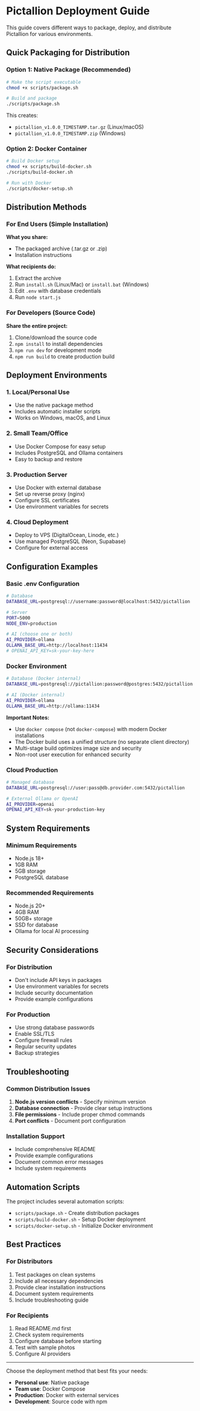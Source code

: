 # Pictallion Deployment Guide

This guide covers different ways to package, deploy, and distribute Pictallion for various environments.

## Quick Packaging for Distribution

### Option 1: Native Package (Recommended)
```bash
# Make the script executable
chmod +x scripts/package.sh

# Build and package
./scripts/package.sh
```

This creates:
- `pictallion_v1.0.0_TIMESTAMP.tar.gz` (Linux/macOS)
- `pictallion_v1.0.0_TIMESTAMP.zip` (Windows)

### Option 2: Docker Container
```bash
# Build Docker setup
chmod +x scripts/build-docker.sh
./scripts/build-docker.sh

# Run with Docker
./scripts/docker-setup.sh
```

## Distribution Methods

### For End Users (Simple Installation)

**What you share:**
- The packaged archive (.tar.gz or .zip)
- Installation instructions

**What recipients do:**
1. Extract the archive
2. Run `install.sh` (Linux/Mac) or `install.bat` (Windows)
3. Edit `.env` with database credentials
4. Run `node start.js`

### For Developers (Source Code)

**Share the entire project:**
1. Clone/download the source code
2. `npm install` to install dependencies
3. `npm run dev` for development mode
4. `npm run build` to create production build

## Deployment Environments

### 1. Local/Personal Use
- Use the native package method
- Includes automatic installer scripts
- Works on Windows, macOS, and Linux

### 2. Small Team/Office
- Use Docker Compose for easy setup
- Includes PostgreSQL and Ollama containers
- Easy to backup and restore

### 3. Production Server
- Use Docker with external database
- Set up reverse proxy (nginx)
- Configure SSL certificates
- Use environment variables for secrets

### 4. Cloud Deployment
- Deploy to VPS (DigitalOcean, Linode, etc.)
- Use managed PostgreSQL (Neon, Supabase)
- Configure for external access

## Configuration Examples

### Basic .env Configuration
```bash
# Database
DATABASE_URL=postgresql://username:password@localhost:5432/pictallion

# Server
PORT=5000
NODE_ENV=production

# AI (choose one or both)
AI_PROVIDER=ollama
OLLAMA_BASE_URL=http://localhost:11434
# OPENAI_API_KEY=sk-your-key-here
```

### Docker Environment
```bash
# Database (Docker internal)
DATABASE_URL=postgresql://pictallion:password@postgres:5432/pictallion

# AI (Docker internal)
AI_PROVIDER=ollama
OLLAMA_BASE_URL=http://ollama:11434
```

**Important Notes:**
- Use `docker compose` (not `docker-compose`) with modern Docker installations
- The Docker build uses a unified structure (no separate client directory)
- Multi-stage build optimizes image size and security
- Non-root user execution for enhanced security

### Cloud Production
```bash
# Managed database
DATABASE_URL=postgresql://user:pass@db.provider.com:5432/pictallion

# External Ollama or OpenAI
AI_PROVIDER=openai
OPENAI_API_KEY=sk-your-production-key
```

## System Requirements

### Minimum Requirements
- Node.js 18+
- 1GB RAM
- 5GB storage
- PostgreSQL database

### Recommended Requirements
- Node.js 20+
- 4GB RAM
- 50GB+ storage
- SSD for database
- Ollama for local AI processing

## Security Considerations

### For Distribution
- Don't include API keys in packages
- Use environment variables for secrets
- Include security documentation
- Provide example configurations

### For Production
- Use strong database passwords
- Enable SSL/TLS
- Configure firewall rules
- Regular security updates
- Backup strategies

## Troubleshooting

### Common Distribution Issues
1. **Node.js version conflicts** - Specify minimum version
2. **Database connection** - Provide clear setup instructions
3. **File permissions** - Include proper chmod commands
4. **Port conflicts** - Document port configuration

### Installation Support
- Include comprehensive README
- Provide example configurations
- Document common error messages
- Include system requirements

## Automation Scripts

The project includes several automation scripts:

- `scripts/package.sh` - Create distribution packages
- `scripts/build-docker.sh` - Setup Docker deployment
- `scripts/docker-setup.sh` - Initialize Docker environment

## Best Practices

### For Distributors
1. Test packages on clean systems
2. Include all necessary dependencies
3. Provide clear installation instructions
4. Document system requirements
5. Include troubleshooting guide

### For Recipients
1. Read README.md first
2. Check system requirements
3. Configure database before starting
4. Test with sample photos
5. Configure AI providers

---

Choose the deployment method that best fits your needs:
- **Personal use**: Native package
- **Team use**: Docker Compose
- **Production**: Docker with external services
- **Development**: Source code with npm